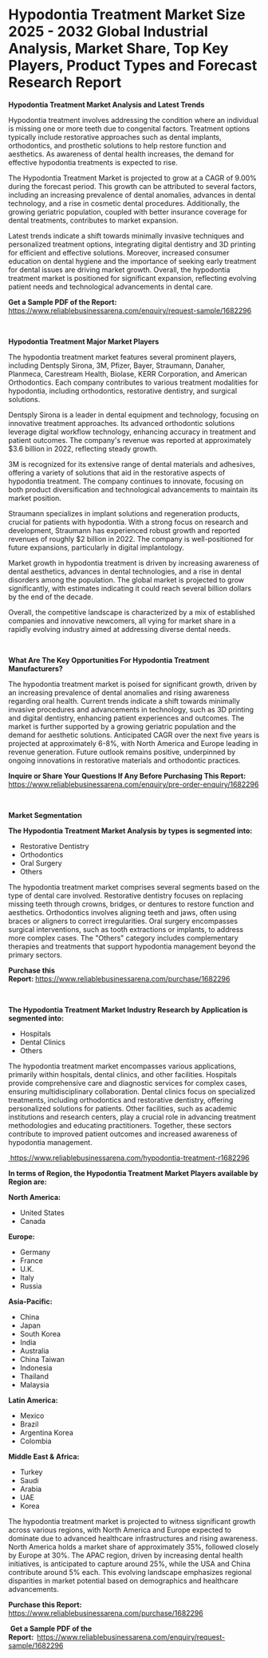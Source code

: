 <p><h1>Hypodontia Treatment Market Size 2025 - 2032 Global Industrial Analysis, Market Share, Top Key Players, Product Types and Forecast Research Report</h1></p><p><strong>Hypodontia Treatment Market Analysis and Latest Trends</strong></p>
<p><p>Hypodontia treatment involves addressing the condition where an individual is missing one or more teeth due to congenital factors. Treatment options typically include restorative approaches such as dental implants, orthodontics, and prosthetic solutions to help restore function and aesthetics. As awareness of dental health increases, the demand for effective hypodontia treatments is expected to rise.</p><p>The Hypodontia Treatment Market is projected to grow at a CAGR of 9.00% during the forecast period. This growth can be attributed to several factors, including an increasing prevalence of dental anomalies, advances in dental technology, and a rise in cosmetic dental procedures. Additionally, the growing geriatric population, coupled with better insurance coverage for dental treatments, contributes to market expansion.</p><p>Latest trends indicate a shift towards minimally invasive techniques and personalized treatment options, integrating digital dentistry and 3D printing for efficient and effective solutions. Moreover, increased consumer education on dental hygiene and the importance of seeking early treatment for dental issues are driving market growth. Overall, the hypodontia treatment market is positioned for significant expansion, reflecting evolving patient needs and technological advancements in dental care.</p></p>
<p><strong>Get a Sample PDF of the Report:&nbsp;</strong> <a href="https://www.reliablebusinessarena.com/enquiry/request-sample/1682296?utm_campaign=2137&utm_medium=2&utm_source=Github&utm_content=ia&utm_term=12042025&utm_id=hypodontia-treatment">https://www.reliablebusinessarena.com/enquiry/request-sample/1682296</a></p>
<p>&nbsp;</p>
<p><strong>Hypodontia Treatment Major Market Players</strong></p>
<p><p>The hypodontia treatment market features several prominent players, including Dentsply Sirona, 3M, Pfizer, Bayer, Straumann, Danaher, Planmeca, Carestream Health, Biolase, KERR Corporation, and American Orthodontics. Each company contributes to various treatment modalities for hypodontia, including orthodontics, restorative dentistry, and surgical solutions.</p><p>Dentsply Sirona is a leader in dental equipment and technology, focusing on innovative treatment approaches. Its advanced orthodontic solutions leverage digital workflow technology, enhancing accuracy in treatment and patient outcomes. The company's revenue was reported at approximately $3.6 billion in 2022, reflecting steady growth.</p><p>3M is recognized for its extensive range of dental materials and adhesives, offering a variety of solutions that aid in the restorative aspects of hypodontia treatment. The company continues to innovate, focusing on both product diversification and technological advancements to maintain its market position.</p><p>Straumann specializes in implant solutions and regeneration products, crucial for patients with hypodontia. With a strong focus on research and development, Straumann has experienced robust growth and reported revenues of roughly $2 billion in 2022. The company is well-positioned for future expansions, particularly in digital implantology.</p><p>Market growth in hypodontia treatment is driven by increasing awareness of dental aesthetics, advances in dental technologies, and a rise in dental disorders among the population. The global market is projected to grow significantly, with estimates indicating it could reach several billion dollars by the end of the decade.</p><p>Overall, the competitive landscape is characterized by a mix of established companies and innovative newcomers, all vying for market share in a rapidly evolving industry aimed at addressing diverse dental needs.</p></p>
<p>&nbsp;</p>
<p><strong>What Are The Key Opportunities For Hypodontia Treatment Manufacturers?</strong></p>
<p><p>The hypodontia treatment market is poised for significant growth, driven by an increasing prevalence of dental anomalies and rising awareness regarding oral health. Current trends indicate a shift towards minimally invasive procedures and advancements in technology, such as 3D printing and digital dentistry, enhancing patient experiences and outcomes. The market is further supported by a growing geriatric population and the demand for aesthetic solutions. Anticipated CAGR over the next five years is projected at approximately 6-8%, with North America and Europe leading in revenue generation. Future outlook remains positive, underpinned by ongoing innovations in restorative materials and orthodontic practices.</p></p>
<p><strong>Inquire or Share Your Questions If Any Before Purchasing This Report:</strong> <a href="https://www.reliablebusinessarena.com/enquiry/pre-order-enquiry/1682296?utm_campaign=2137&utm_medium=2&utm_source=Github&utm_content=ia&utm_term=12042025&utm_id=hypodontia-treatment">https://www.reliablebusinessarena.com/enquiry/pre-order-enquiry/1682296</a></p>
<p>&nbsp;</p>
<p><strong>Market Segmentation</strong></p>
<p><strong>The Hypodontia Treatment Market Analysis by types is segmented into:</strong></p>
<p><ul><li>Restorative Dentistry</li><li>Orthodontics</li><li>Oral Surgery</li><li>Others</li></ul></p>
<p><p>The hypodontia treatment market comprises several segments based on the type of dental care involved. Restorative dentistry focuses on replacing missing teeth through crowns, bridges, or dentures to restore function and aesthetics. Orthodontics involves aligning teeth and jaws, often using braces or aligners to correct irregularities. Oral surgery encompasses surgical interventions, such as tooth extractions or implants, to address more complex cases. The "Others" category includes complementary therapies and treatments that support hypodontia management beyond the primary sectors.</p></p>
<p><strong>Purchase this Report:&nbsp;</strong><a href="https://www.reliablebusinessarena.com/purchase/1682296?utm_campaign=2137&utm_medium=2&utm_source=Github&utm_content=ia&utm_term=12042025&utm_id=hypodontia-treatment">https://www.reliablebusinessarena.com/purchase/1682296</a></p>
<p>&nbsp;</p>
<p><strong>The Hypodontia Treatment Market Industry Research by Application is segmented into:</strong></p>
<p><ul><li>Hospitals</li><li>Dental Clinics</li><li>Others</li></ul></p>
<p><p>The hypodontia treatment market encompasses various applications, primarily within hospitals, dental clinics, and other facilities. Hospitals provide comprehensive care and diagnostic services for complex cases, ensuring multidisciplinary collaboration. Dental clinics focus on specialized treatments, including orthodontics and restorative dentistry, offering personalized solutions for patients. Other facilities, such as academic institutions and research centers, play a crucial role in advancing treatment methodologies and educating practitioners. Together, these sectors contribute to improved patient outcomes and increased awareness of hypodontia management.</p></p>
<p><a href="https://www.reliablebusinessarena.com/hypodontia-treatment-r1682296?utm_campaign=2137&utm_medium=2&utm_source=Github&utm_content=ia&utm_term=12042025&utm_id=hypodontia-treatment">&nbsp;https://www.reliablebusinessarena.com/hypodontia-treatment-r1682296</a></p>
<p><strong>In terms of Region, the Hypodontia Treatment Market Players available by Region are:</strong></p>
<p>
    <p> <strong> North America: </strong>
        <ul>
            <li>United States</li>
            <li>Canada</li>
        </ul>
        </p> 
    <p> <strong> Europe: </strong>
        <ul>
            <li>Germany</li>
            <li>France</li>
            <li>U.K.</li>
            <li>Italy</li>
            <li>Russia</li>
        </ul>
        </p> 
    <p> <strong> Asia-Pacific: </strong>
        <ul>
            <li>China</li>
            <li>Japan</li>
            <li>South Korea</li>
            <li>India</li>
            <li>Australia</li>
            <li>China Taiwan</li>
            <li>Indonesia</li>
            <li>Thailand</li>
            <li>Malaysia</li>
        </ul>
        </p> 
    <p> <strong> Latin America: </strong>
        <ul>
            <li>Mexico</li>
            <li>Brazil</li>
            <li>Argentina Korea</li>
            <li>Colombia</li>
        </ul>
        </p> 
    <p> <strong> Middle East & Africa: </strong>
        <ul>
            <li>Turkey</li>
            <li>Saudi</li>
            <li>Arabia</li>
            <li>UAE</li>
            <li>Korea</li>
        </ul>
    </p>
    </p>
<p><p>The hypodontia treatment market is projected to witness significant growth across various regions, with North America and Europe expected to dominate due to advanced healthcare infrastructures and rising awareness. North America holds a market share of approximately 35%, followed closely by Europe at 30%. The APAC region, driven by increasing dental health initiatives, is anticipated to capture around 25%, while the USA and China contribute around 5% each. This evolving landscape emphasizes regional disparities in market potential based on demographics and healthcare advancements.</p></p>
<p><strong>Purchase this Report: </strong><a href="https://www.reliablebusinessarena.com/purchase/1682296?utm_campaign=2137&utm_medium=2&utm_source=Github&utm_content=ia&utm_term=12042025&utm_id=hypodontia-treatment">https://www.reliablebusinessarena.com/purchase/1682296</a></p>
<p>&nbsp;<strong>Get a Sample PDF of the Report:&nbsp;&nbsp;</strong><a href="https://www.reliablebusinessarena.com/enquiry/request-sample/1682296?utm_campaign=2137&utm_medium=2&utm_source=Github&utm_content=ia&utm_term=12042025&utm_id=hypodontia-treatment">https://www.reliablebusinessarena.com/enquiry/request-sample/1682296</a></p>
<p><strong></strong></p>
<p><p></p><p></p><p></p></p>